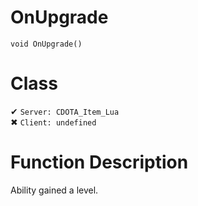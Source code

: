 # OnUpgrade
```
void OnUpgrade()
```
# Class
✔ `Server: CDOTA_Item_Lua`  
✖ `Client: undefined`  

# Function Description
Ability gained a level.
